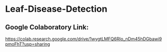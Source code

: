 # Leaf-Disease-Detection
Google Colaboratory Link:
--------------------------------------------------------------------------------------------------------------------------------------------------------
https://colab.research.google.com/drive/1wygtLMFQ6RIo_nDm45hDGbawi9pmoFhT?usp=sharing
